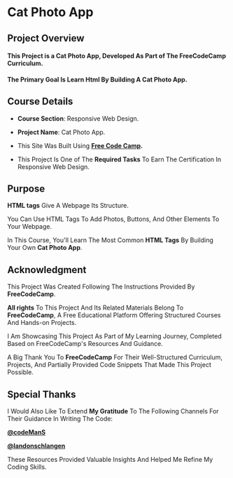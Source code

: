 # **Cat Photo App**
## **Project Overview**

#### This Project is a **Cat Photo App**, Developed As Part of The FreeCodeCamp Curriculum. 

#### The Primary Goal Is Learn Html By Building A Cat Photo App.

## **Course Details**

+ **Course Section**: Responsive Web Design.
  
+ **Project Name**: Cat Photo App.
  
+ This Site Was Built Using **[Free Code Camp](https://www.freecodecamp.org/).**
  
+ This Project Is One of The **Required Tasks** To Earn The Certification In Responsive Web Design.

## **Purpose**

**HTML tags** Give A Webpage Its Structure. 

You Can Use HTML Tags To Add Photos, Buttons, And Other Elements To Your Webpage.

In This Course, You'll Learn The Most Common **HTML Tags** By Building Your Own **Cat Photo App**.

## **Acknowledgment**

This Project Was Created Following The Instructions Provided By **FreeCodeCamp**.

**All rights** To This Project And Its Related Materials Belong To **FreeCodeCamp**, A Free Educational Platform Offering Structured Courses And Hands-on Projects.

I Am Showcasing This Project As Part of My Learning Journey, Completed Based on FreeCodeCamp's Resources And Guidance.

A Big Thank You To **FreeCodeCamp** For Their Well-Structured Curriculum, Projects, And Partially Provided Code Snippets That Made This Project Possible.

## **Special Thanks**

I Would Also Like To Extend **My Gratitude** To The Following Channels For Their Guidance In Writing The Code:

**[@codeManS](https://www.youtube.com/@codeManS)**

**[@landonschlangen](https://www.youtube.com/@landonschlangen)**

These Resources Provided Valuable Insights And Helped Me Refine My Coding Skills.
